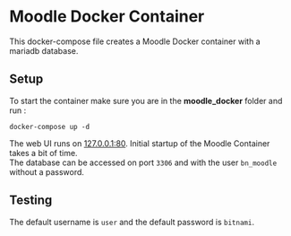 # Moodle Docker Container

This docker-compose file creates a Moodle Docker container with a mariadb database.

## Setup

To start the container make sure you are in the **moodle_docker** folder and run :

```shell
docker-compose up -d
```

The web UI runs on [127.0.0.1:80](http://127.0.0.1:80). Initial startup of the Moodle Container takes a bit of time.  
The database can be accessed on port `3306` and with the user `bn_moodle` without a password.

## Testing

The default username is `user` and the default password is `bitnami`.
